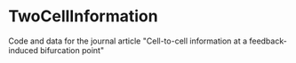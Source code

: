 # TwoCellInformation
Code and data for the journal article "Cell-to-cell information at a feedback-induced bifurcation point"
